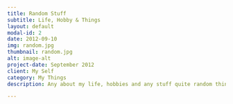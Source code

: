```yaml
---
title: Random Stuff
subtitle: Life, Hobby & Things
layout: default
modal-id: 2
date: 2012-09-10
img: random.jpg
thumbnail: random.jpg
alt: image-alt
project-date: September 2012
client: My Self
category: My Things
description: Any about my life, hobbies and any stuff quite random things no really so important but not also autobiography just shows what i love.

---
```

